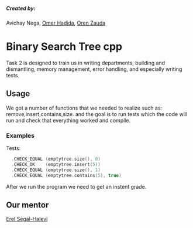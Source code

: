 ##### Created by:
Avichay Nega, [Omer Hadida](https://github.com/2MarShmello2), [Oren Zauda](https://github.com/OrenZauda)

# Binary Search Tree cpp

Task 2 is designed to train us in writing departments, building and dismantling,
memory management, error handling, and especially writing tests.

## Usage

We got a number of functions that we needed to realize such as:
remove,insert,contains,size. and the goal is to run tests which the code will run and check that everything worked and compile.

### Examples

Tests:

```c++
  .CHECK_EQUAL (emptytree.size(), 0)
  .CHECK_OK    (emptytree.insert(5))
  .CHECK_EQUAL (emptytree.size(), 1)
  .CHECK_EQUAL (emptytree.contains(5), true)
```
After we run the program we need to get an instent grade.

## Our mentor

[Erel Segal-Halevi](https://github.com/erelsgl/ariel-cpp-5779) 

